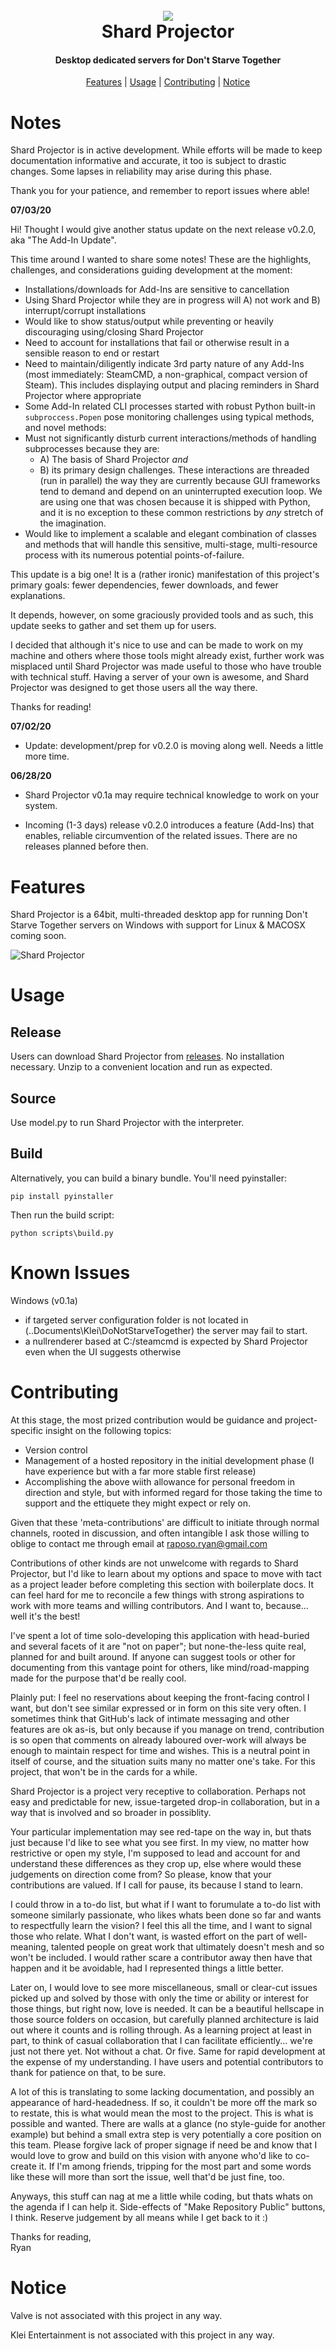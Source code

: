 <h1 align="center">
  <br>
  <a href="" rel="noopener">
  <img src="img\sp-icon-header.png"></a>
  <br>
  Shard Projector
  <br>
</h1>

<h4 align="center">Desktop dedicated servers for Don't Starve Together</h4>
<p align="center">
  <a href="#features">Features</a> | 
  <a href="#usage">Usage</a> |
  <a href="#contributing">Contributing</a> |
  <a href="#notice">Notice</a>
</p>


<!-- <a align="center">

![built-with-love](https://gist.githubusercontent.com/ryanraposo/4aad8e64cd9c91db72b1b641cce4c90b/raw/5cbddb10fed1f0bb02a8632ea83a06a325b2d9a8/built-with-love.svg) ![might-just-ship-it](img/might-just-ship-it.png)

</a> -->


# Notes

Shard Projector is in active development. While efforts will be made to keep documentation informative and accurate, it too is subject to drastic changes. Some lapses in reliability may arise during this phase.

Thank you for your patience, and remember to report issues where able!

**07/03/20**

Hi! Thought I would give another status update on the next release v0.2.0, aka "The Add-In Update".

This time around I wanted to share some notes! These are the highlights, challenges, and considerations guiding
development at the moment:

- Installations/downloads for Add-Ins are sensitive to cancellation
- Using Shard Projector while they are in progress will A) not work and B) interrupt/corrupt installations
- Would like to show status/output while preventing or heavily discouraging using/closing Shard Projector
- Need to account for installations that fail or otherwise result in a sensible reason to end or restart 
- Need to maintain/diligently indicate 3rd party nature of any Add-Ins (most immediately: SteamCMD, a non-graphical, compact version of Steam). This includes displaying output and placing reminders in Shard Projector where appropriate 
- Some Add-In related CLI processes started with robust Python built-in ```subproccess.Popen``` pose monitoring challenges using typical methods, and novel methods:
- Must not significantly disturb current interactions/methods of handling subprocesses because they are:
  -  A) The basis of Shard Projector *and* 
  -  B) its primary design challenges. These interactions are threaded (run in parallel) the way they are currently because GUI frameworks tend to demand and depend on an uninterrupted execution loop. We are using one that was chosen because it is shipped with Python, and it is no exception to these common restrictions by *any* stretch of the imagination. 
- Would like to implement a scalable and elegant combination of classes and methods that will handle this sensitive, multi-stage, multi-resource process with its numerous potential points-of-failure.

This update is a big one! It is a (rather ironic) manifestation of this project's primary goals: fewer dependencies, fewer downloads, and fewer explanations.

It depends, however, on some graciously provided tools and as such, this update seeks to gather and set them up for users.

I decided that although it's nice to use and can be made to work on my machine and others where those tools might already exist, further work was misplaced until Shard Projector was made useful to those who have trouble with technical stuff. Having a server of your own is awesome, and Shard Projector was designed to get those users all the way there.

Thanks for reading!

**07/02/20**

- Update: development/prep for v0.2.0 is moving along well. Needs a little more time.  

**06/28/20**

- Shard Projector v0.1a may require technical knowledge to work on your system. 

- Incoming (1-3 days) release v0.2.0 introduces a feature (Add-Ins) that enables, reliable circumvention of the related issues. There are no releases planned before then.

# Features

Shard Projector is a 64bit, multi-threaded desktop app for running Don't Starve Together servers on Windows with support for Linux & MACOSX coming soon. 

![Shard Projector](img/sp-running-preview.png)

# Usage

## Release
Users can download Shard Projector from [releases](https://github.com/ryanraposo/shard-projector/releases). No installation necessary. Unzip to a convenient location and run as expected. 

## Source
 
Use model.py to run Shard Projector with the interpreter.

## Build

Alternatively, you can build a binary bundle. You'll need pyinstaller:

```
pip install pyinstaller
```

Then run the build script:
```
python scripts\build.py
```

# Known Issues

Windows (v0.1a)
- if targeted server configuration folder is not located in (..Documents\Klei\DoNotStarveTogether) the server may fail to start.
- a nullrenderer based at C:/steamcmd is expected by Shard Projector even when the UI suggests otherwise

# Contributing

At this stage, the most prized contribution would be guidance and project-specific insight on the following topics:

- Version control
- Management of a hosted repository in the initial development phase (I have experience but with a far more stable first release)
- Accomplishing the above wiith allowance for personal freedom in direction and style, but with informed regard for those taking the time to support and the ettiquete they might expect or rely on.

Given that these 'meta-contributions' are difficult to initiate through normal channels, rooted in discussion, and often intangible I ask those willing to oblige to contact me through email at raposo.ryan@gmail.com

Contributions of other kinds are not unwelcome with regards to Shard Projector, but I'd like to learn about my options and space to move with tact as a project leader before completing this section with boilerplate docs. It can feel hard for me to reconcile a few things with strong aspirations to work with more teams and willing contributors. And I want to, because... well it's the best! 

I've spent a lot of time solo-developing this application with head-buried and several facets of it are "not on paper"; but none-the-less quite real, planned for and built around. If anyone can suggest tools or other for documenting from this vantage point for others, like mind/road-mapping made for the purpose that'd be really cool.

Plainly put: I feel no reservations about keeping the front-facing control I want, but don't see similar expressed or in form on this site very often. I sometimes think that GitHub's lack of intimate messaging and other features are ok as-is, but only because if you manage on trend, contribution is so open that comments on already laboured over-work will always be enough to maintain respect for time and wishes. This is a neutral point in itself of course, and the situation suits many no matter one's take. For this project, that won't be in the cards for a while. 

Shard Projector is a project very receptive to collaboration. Perhaps not easy and predictable for new, issue-targeted drop-in collaboration, but in a way that is involved and so broader in possiblity.

Your particular implementation may see red-tape on the way in, but thats just because I'd like to see what you see first. In my view, no matter how restrictive or open my style, I'm supposed to lead and account for and understand these differences as they crop up, else where would these judgements on direction come from? So please, know that your contributions are valued. If I call for pause, its because I stand to learn.

I could throw in a to-do list, but what if I want to forumulate a to-do list with someone similarly passionate, who likes whats been done so far and wants to respectfully learn the vision? I feel this all the time, and I want to signal those who relate. What I don't want, is wasted effort on the part of well-meaning, talented people on great work that ultimately doesn't mesh and so won't be included. I would rather scare a contributor away then have that happen and it be avoidable, had I represented things a little better. 

Later on, I would love to see more miscellaneous, small or clear-cut issues picked up and solved by those with only the time or ability or interest for those things, but right now, love is needed. It can be a beautiful hellscape in those source folders on occasion, but carefully planned architecture is laid out where it counts and is rolling through. As a learning project at least in part, to think of casual collaboration that I can facilitate efficiently... we're just not there yet. Not without a chat. Or five. Same for rapid development at the expense of my understanding. I have users and potential contributors to thank for patience on that, to be sure. 

A lot of this is translating to some lacking documentation, and possibly an appearance of hard-headedness. If so, it couldn't be more off the mark so to restate, this is what would mean the most to the project. This is what is possible and wanted. There are walls at a glance (no style-guide for another example) but behind a small extra step is very potentially a core position on this team. Please forgive lack of proper signage if need be and know that I would love to grow and build on this vision with anyone who'd like to co-create it. If I'm among friends, tripping for the most part and some words like these will more than sort the issue, well that'd be just fine, too.

Anyways, this stuff can nag at me a little while coding, but thats whats on the agenda if I can help it. Side-effects of "Make Repository Public" buttons, I think. Reserve judgement by all means while I get back to it :)

Thanks for reading,  
Ryan

# Notice

Valve is not associated with this project in any way. 

Klei Entertainment is not associated with this project in any way. 


